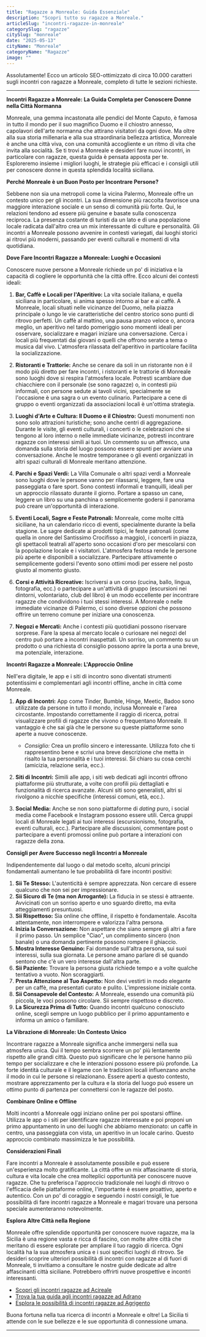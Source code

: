 ```yaml
---
title: "Ragazze a Monreale: Guida Essenziale"
description: "Scopri tutto su ragazze a Monreale."
articleSlug: "incontri-ragazze-in-monreale" 
categorySlug: "ragazze"
citySlug: "monreale"
date: "2025-05-13"
cityName: "Monreale"
categoryName: "Ragazze"
image: ""
---
```


Assolutamente! Ecco un articolo SEO-ottimizzato di circa 10.000 caratteri sugli incontri con ragazze a Monreale, completo di tutte le sezioni richieste.

---

**Incontri Ragazze a Monreale: La Guida Completa per Conoscere Donne nella Città Normanna**

Monreale, una gemma incastonata alle pendici del Monte Caputo, è famosa in tutto il mondo per il suo magnifico Duomo e il chiostro annesso, capolavori dell'arte normanna che attirano visitatori da ogni dove. Ma oltre alla sua storia millenaria e alla sua straordinaria bellezza artistica, Monreale è anche una città viva, con una comunità accogliente e un ritmo di vita che invita alla socialità. Se ti trovi a Monreale e desideri fare nuovi incontri, in particolare con ragazze, questa guida è pensata apposta per te. Esploreremo insieme i migliori luoghi, le strategie più efficaci e i consigli utili per conoscere donne in questa splendida località siciliana.

**Perché Monreale è un Buon Posto per Incontrare Persone?**

Sebbene non sia una metropoli come la vicina Palermo, Monreale offre un contesto unico per gli incontri. La sua dimensione più raccolta favorisce una maggiore interazione sociale e un senso di comunità più forte. Qui, le relazioni tendono ad essere più genuine e basate sulla conoscenza reciproca. La presenza costante di turisti da un lato e di una popolazione locale radicata dall'altro crea un mix interessante di culture e personalità. Gli incontri a Monreale possono avvenire in contesti variegati, dai luoghi storici ai ritrovi più moderni, passando per eventi culturali e momenti di vita quotidiana.

**Dove Fare Incontri Ragazze a Monreale: Luoghi e Occasioni**

Conoscere nuove persone a Monreale richiede un po' di iniziativa e la capacità di cogliere le opportunità che la città offre. Ecco alcuni dei contesti ideali:

1.  **Bar, Caffè e Locali per l'Aperitivo:**
    La vita sociale italiana, e quella siciliana in particolare, si anima spesso intorno ai bar e ai caffè. A Monreale, locali situati nelle vicinanze del Duomo, nella piazza principale o lungo le vie caratteristiche del centro storico sono punti di ritrovo perfetti. Un caffè al mattino, una pausa pranzo veloce o, ancora meglio, un aperitivo nel tardo pomeriggio sono momenti ideali per osservare, socializzare e magari iniziare una conversazione. Cerca i locali più frequentati dai giovani o quelli che offrono serate a tema o musica dal vivo. L'atmosfera rilassata dell'aperitivo in particolare facilita la socializzazione.

2.  **Ristoranti e Trattorie:**
    Anche se cenare da soli in un ristorante non è il modo più diretto per fare incontri, i ristoranti e le trattorie di Monreale sono luoghi dove si respira l'atmosfera locale. Potresti scambiare due chiacchiere con il personale (se sono ragazze) o, in contesti più informali, con persone sedute ai tavoli vicini, specialmente se l'occasione è una sagra o un evento culinario. Partecipare a cene di gruppo o eventi organizzati da associazioni locali è un'ottima strategia.

3.  **Luoghi d'Arte e Cultura: Il Duomo e il Chiostro:**
    Questi monumenti non sono solo attrazioni turistiche; sono anche centri di aggregazione. Durante le visite, gli eventi culturali, i concerti o le celebrazioni che si tengono al loro interno o nelle immediate vicinanze, potresti incontrare ragazze con interessi simili ai tuoi. Un commento su un affresco, una domanda sulla storia del luogo possono essere spunti per avviare una conversazione. Anche le mostre temporanee o gli eventi organizzati in altri spazi culturali di Monreale meritano attenzione.

4.  **Parchi e Spazi Verdi:**
    La Villa Comunale o altri spazi verdi a Monreale sono luoghi dove le persone vanno per rilassarsi, leggere, fare una passeggiata o fare sport. Sono contesti informali e tranquilli, ideali per un approccio rilassato durante il giorno. Portare a spasso un cane, leggere un libro su una panchina o semplicemente godersi il panorama può creare un'opportunità di interazione.

5.  **Eventi Locali, Sagre e Feste Patronali:**
    Monreale, come molte città siciliane, ha un calendario ricco di eventi, specialmente durante la bella stagione. Le sagre dedicate ai prodotti tipici, le feste patronali (come quella in onore del Santissimo Crocifisso a maggio), i concerti in piazza, gli spettacoli teatrali all'aperto sono occasioni d'oro per mescolarsi con la popolazione locale e i visitatori. L'atmosfera festosa rende le persone più aperte e disponibili a socializzare. Partecipare attivamente o semplicemente godersi l'evento sono ottimi modi per essere nel posto giusto al momento giusto.

6.  **Corsi e Attività Ricreative:**
    Iscriversi a un corso (cucina, ballo, lingua, fotografia, ecc.) o partecipare a un'attività di gruppo (escursioni nei dintorni, volontariato, club del libro) è un modo eccellente per incontrare ragazze che condividono i tuoi stessi interessi. A Monreale o nelle immediate vicinanze di Palermo, ci sono diverse opzioni che possono offrire un terreno comune per iniziare una conoscenza.

7.  **Negozi e Mercati:**
    Anche i contesti più quotidiani possono riservare sorprese. Fare la spesa al mercato locale o curiosare nei negozi del centro può portare a incontri inaspettati. Un sorriso, un commento su un prodotto o una richiesta di consiglio possono aprire la porta a una breve, ma potenziale, interazione.

**Incontri Ragazze a Monreale: L'Approccio Online**

Nell'era digitale, le app e i siti di incontro sono diventati strumenti potentissimi e complementari agli incontri offline, anche in città come Monreale.

1.  **App di Incontri:**
    App come Tinder, Bumble, Hinge, Meetic, Badoo sono utilizzate da persone in tutto il mondo, inclusa Monreale e l'area circostante. Impostando correttamente il raggio di ricerca, potrai visualizzare profili di ragazze che vivono o frequentano Monreale. Il vantaggio è che sai già che le persone su queste piattaforme sono aperte a nuove conoscenze.
    *   *Consiglio:* Crea un profilo sincero e interessante. Utilizza foto che ti rappresentino bene e scrivi una breve descrizione che metta in risalto la tua personalità e i tuoi interessi. Sii chiaro su cosa cerchi (amicizia, relazione seria, ecc.).

2.  **Siti di Incontri:**
    Simili alle app, i siti web dedicati agli incontri offrono piattaforme più strutturate, a volte con profili più dettagliati e funzionalità di ricerca avanzate. Alcuni siti sono generalisti, altri si rivolgono a nicchie specifiche (interessi comuni, età, ecc.).

3.  **Social Media:**
    Anche se non sono piattaforme di *dating* puro, i social media come Facebook e Instagram possono essere utili. Cerca gruppi locali di Monreale legati ai tuoi interessi (escursionismo, fotografia, eventi culturali, ecc.). Partecipare alle discussioni, commentare post o partecipare a eventi promossi online può portare a interazioni con ragazze della zona.

**Consigli per Avere Successo negli Incontri a Monreale**

Indipendentemente dal luogo o dal metodo scelto, alcuni principi fondamentali aumentano le tue probabilità di fare incontri positivi:

1.  **Sii Te Stesso:** L'autenticità è sempre apprezzata. Non cercare di essere qualcuno che non sei per impressionare.
2.  **Sii Sicuro di Te (ma non Arrogante):** La fiducia in se stessi è attraente. Avvicinati con un sorriso aperto e uno sguardo diretto, ma evita atteggiamenti presuntuosi.
3.  **Sii Rispettoso:** Sia online che offline, il rispetto è fondamentale. Ascolta attentamente, non interrompere e valorizza l'altra persona.
4.  **Inizia la Conversazione:** Non aspettare che siano sempre gli altri a fare il primo passo. Un semplice "Ciao", un complimento sincero (non banale) o una domanda pertinente possono rompere il ghiaccio.
5.  **Mostra Interesse Genuino:** Fai domande sull'altra persona, sui suoi interessi, sulla sua giornata. Le persone amano parlare di sé quando sentono che c'è un vero interesse dall'altra parte.
6.  **Sii Paziente:** Trovare la persona giusta richiede tempo e a volte qualche tentativo a vuoto. Non scoraggiarti.
7.  **Presta Attenzione al Tuo Aspetto:** Non devi vestirti in modo elegante per un caffè, ma presentati curato e pulito. L'impressione iniziale conta.
8.  **Sii Consapevole del Contesto:** A Monreale, essendo una comunità più piccola, le voci possono circolare. Sii sempre rispettoso e discreto.
9.  **La Sicurezza Prima di Tutto:** Quando incontri qualcuno conosciuto online, scegli sempre un luogo pubblico per il primo appuntamento e informa un amico o familiare.

**La Vibrazione di Monreale: Un Contesto Unico**

Incontrare ragazze a Monreale significa anche immergersi nella sua atmosfera unica. Qui il tempo sembra scorrere un po' più lentamente rispetto alle grandi città. Questo può significare che le persone hanno più tempo per socializzare e che le interazioni possono essere più profonde. La forte identità culturale e il legame con le tradizioni locali influenzano anche il modo in cui le persone si relazionano. Essere aperti a questo contesto, mostrare apprezzamento per la cultura e la storia del luogo può essere un ottimo punto di partenza per connettersi con le ragazze del posto.

**Combinare Online e Offline**

Molti incontri a Monreale oggi iniziano online per poi spostarsi offline. Utilizza le app o i siti per identificare ragazze interessate e poi proponi un primo appuntamento in uno dei luoghi che abbiamo menzionato: un caffè in centro, una passeggiata con vista, un aperitivo in un locale carino. Questo approccio combinato massimizza le tue possibilità.

**Considerazioni Finali**

Fare incontri a Monreale è assolutamente possibile e può essere un'esperienza molto gratificante. La città offre un mix affascinante di storia, cultura e vita locale che crea molteplici opportunità per conoscere nuove ragazze. Che tu preferisca l'approccio tradizionale nei luoghi di ritrovo o l'efficacia delle piattaforme online, l'importante è essere proattivo, aperto e autentico. Con un po' di coraggio e seguendo i nostri consigli, le tue possibilità di fare incontri ragazze a Monreale e magari trovare una persona speciale aumenteranno notevolmente.

**Esplora Altre Città nella Regione**

Monreale offre splendide opportunità per conoscere nuove ragazze, ma la Sicilia è una regione vasta e ricca di fascino, con molte altre città che meritano di essere esplorate per ampliare il tuo raggio di ricerca. Ogni località ha la sua atmosfera unica e i suoi specifici luoghi di ritrovo. Se desideri scoprire ulteriori possibilità di incontri con ragazze al di fuori di Monreale, ti invitiamo a consultare le nostre guide dedicate ad altre affascinanti città siciliane. Potrebbero offrirti nuove prospettive e incontri interessanti.

*   [Scopri gli incontri ragazze ad Acireale](/acireale/ragazze/incontri-ragazze-in-acireale)
*   [Trova la tua guida agli incontri ragazze ad Adrano](/adrano/ragazze/incontri-ragazze-in-adrano)
*   [Esplora le possibilità di incontri ragazze ad Agrigento](/agrigento/ragazze/incontri-ragazze-in-agrigento)

Buona fortuna nella tua ricerca di incontri a Monreale e oltre! La Sicilia ti attende con le sue bellezze e le sue opportunità di connessione umana.

---
